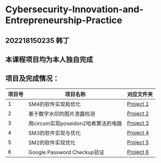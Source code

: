 # Cybersecurity-Innovation-and-Entrepreneurship-Practice

## 202218150235 韩丁

## 本课程项目均为本人独自完成

## 项目及完成情况：

<div align="center">

| 项目号  | 项目名称| 对应文件夹 |
| ---------- | -----------|-----------|
| 1   | SM4的软件实现和优化 | [Project 1](https://github.com/DingHaa/Cybersecurity-Innovation-and-Entrepreneurship-Practice/tree/main/Project%201) |
| 2   | 基于数字水印的图片泄露检测 | [Project 2](https://github.com/DingHaa/Cybersecurity-Innovation-and-Entrepreneurship-Practice/tree/main/Project%202) |
| 3   | 用circom实现poseidon2哈希算法的电路 | [Project 3](https://github.com/DingHaa/Cybersecurity-Innovation-and-Entrepreneurship-Practice/tree/main/Project%203) |
| 4   | SM3的软件实现与优化 | [Project 4](https://github.com/DingHaa/Cybersecurity-Innovation-and-Entrepreneurship-Practice/tree/main/Project%204) |
| 5   | SM2的软件实现优化 | [Project 5](https://github.com/DingHaa/Cybersecurity-Innovation-and-Entrepreneurship-Practice/tree/main/Project%205) |
| 6   | Google Password Checkup验证 | [Project 6](https://github.com/DingHaa/Cybersecurity-Innovation-and-Entrepreneurship-Practice/tree/main/Project%206) |


</div>
